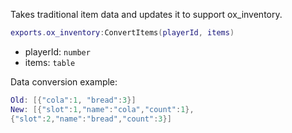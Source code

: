 Takes traditional item data and updates it to support ox_inventory.

```lua
exports.ox_inventory:ConvertItems(playerId, items)
```

* playerId: `number`
* items: `table`

Data conversion example:

```lua
Old: [{"cola":1, "bread":3}]
New: [{"slot":1,"name":"cola","count":1},
{"slot":2,"name":"bread","count":3}]
```
